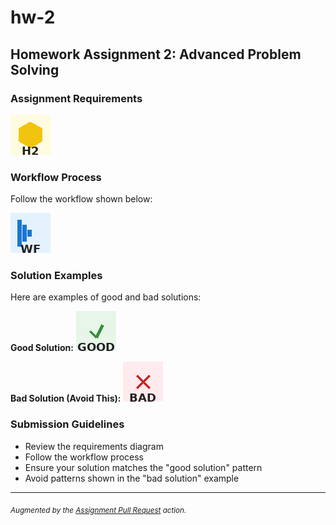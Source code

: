 # hw-2

## Homework Assignment 2: Advanced Problem Solving

### Assignment Requirements

![Requirements Overview](static/requirements.png)

### Workflow Process

Follow the workflow shown below:

![Workflow Diagram](static/workflow.png)

### Solution Examples

Here are examples of good and bad solutions:

**Good Solution:** ![Good Solution Example](static/examples/good-solution.png)

**Bad Solution (Avoid This):**
![Bad Solution Example](static/examples/bad-solution.png)

### Submission Guidelines

- Review the requirements diagram
- Follow the workflow process
- Ensure your solution matches the "good solution" pattern
- Avoid patterns shown in the "bad solution" example

---
<sub>*Augmented by the [Assignment Pull Request](https://github.com/majikmate/assignment-pull-request) action.*</sub>
